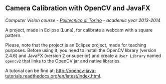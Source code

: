## Camera Calibration with OpenCV and JavaFX

*Computer Vision course - [Politecnico di Torino](http://www.polito.it) - academic year 2013-2014*

A project, made in Eclipse (Luna), for calibrate a webcam with a square pattern.

Please, note that the project is an Eclipse project, made for teaching purposes. Before using it, you need to install the OpenCV library (version 2.4.6) and JavaFX (version 2 or superior) and create a `User Library` named `opencv2` that links to the OpenCV jar and native libraries.

A tutorial can be find at: http://opencv-java-tutorials.readthedocs.org/en/latest/index.html.

